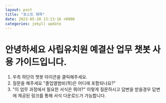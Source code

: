 ```yaml
---
layout: post
title: "포스트 제목"
date: 2023-05-20 13:13:16 +0900
categories: jekyll update
---
```

# 안녕하세요 사립유치원 예결산 업무 챗봇 사용 가이드입니다.

1. 우측 하단의 챗봇 아이콘을 클릭해주세요.
2. 질문을 해주세요 "졸업앨범비(목)은 어디에 포함되나요?"
3. "이 업무 과정에서 필요한 서식은 뭐야?" 이렇게 질문하시고 답변을 받을경우 답변에 제공된 링크를 통해 서식 다운로드가 가능합니다.
